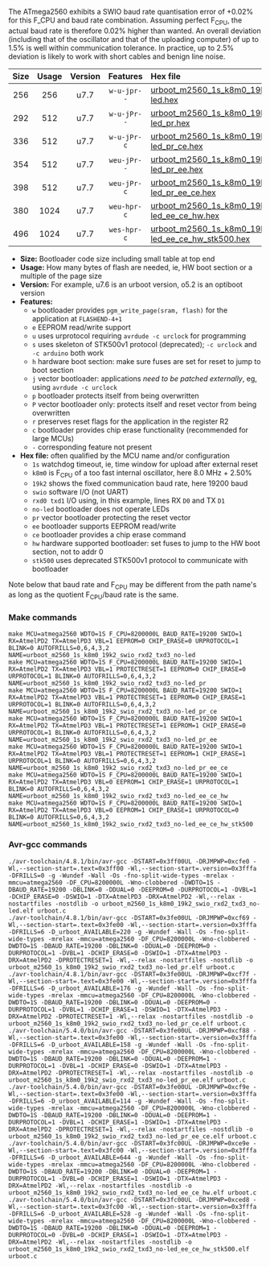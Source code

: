 The ATmega2560 exhibits a SWIO baud rate quantisation error of +0.02% for this F_CPU and baud rate combination. Assuming perfect F<sub>CPU</sub>, the actual baud rate is therefore 0.02% higher than wanted. An overall deviation (including that of the oscillator and that of the uploading computer) of up to 1.5% is well within communication tolerance. In practice, up to 2.5% deviation is likely to work with short cables and benign line noise.

|Size|Usage|Version|Features|Hex file|
|:-:|:-:|:-:|:-:|:--|
|256|256|u7.7|`w-u-jpr--`|[urboot_m2560_1s_k8m0_19k2_swio_rxd2_txd3_no-led.hex](https://raw.githubusercontent.com/stefanrueger/urboot.hex/main/mcus/atmega2560/watchdog_1_s/internal_oscillator_k%2B2.50%25/%2B8m000000_hz/%2B%2B19k2_baud/uart1_rxd2_txd3/no-led/urboot_m2560_1s_k8m0_19k2_swio_rxd2_txd3_no-led.hex)|
|292|512|u7.7|`w-u-jPr--`|[urboot_m2560_1s_k8m0_19k2_swio_rxd2_txd3_no-led_pr.hex](https://raw.githubusercontent.com/stefanrueger/urboot.hex/main/mcus/atmega2560/watchdog_1_s/internal_oscillator_k%2B2.50%25/%2B8m000000_hz/%2B%2B19k2_baud/uart1_rxd2_txd3/no-led/urboot_m2560_1s_k8m0_19k2_swio_rxd2_txd3_no-led_pr.hex)|
|336|512|u7.7|`w-u-jPr-c`|[urboot_m2560_1s_k8m0_19k2_swio_rxd2_txd3_no-led_pr_ce.hex](https://raw.githubusercontent.com/stefanrueger/urboot.hex/main/mcus/atmega2560/watchdog_1_s/internal_oscillator_k%2B2.50%25/%2B8m000000_hz/%2B%2B19k2_baud/uart1_rxd2_txd3/no-led/urboot_m2560_1s_k8m0_19k2_swio_rxd2_txd3_no-led_pr_ce.hex)|
|354|512|u7.7|`weu-jPr--`|[urboot_m2560_1s_k8m0_19k2_swio_rxd2_txd3_no-led_pr_ee.hex](https://raw.githubusercontent.com/stefanrueger/urboot.hex/main/mcus/atmega2560/watchdog_1_s/internal_oscillator_k%2B2.50%25/%2B8m000000_hz/%2B%2B19k2_baud/uart1_rxd2_txd3/no-led/urboot_m2560_1s_k8m0_19k2_swio_rxd2_txd3_no-led_pr_ee.hex)|
|398|512|u7.7|`weu-jPr-c`|[urboot_m2560_1s_k8m0_19k2_swio_rxd2_txd3_no-led_pr_ee_ce.hex](https://raw.githubusercontent.com/stefanrueger/urboot.hex/main/mcus/atmega2560/watchdog_1_s/internal_oscillator_k%2B2.50%25/%2B8m000000_hz/%2B%2B19k2_baud/uart1_rxd2_txd3/no-led/urboot_m2560_1s_k8m0_19k2_swio_rxd2_txd3_no-led_pr_ee_ce.hex)|
|380|1024|u7.7|`weu-hpr-c`|[urboot_m2560_1s_k8m0_19k2_swio_rxd2_txd3_no-led_ee_ce_hw.hex](https://raw.githubusercontent.com/stefanrueger/urboot.hex/main/mcus/atmega2560/watchdog_1_s/internal_oscillator_k%2B2.50%25/%2B8m000000_hz/%2B%2B19k2_baud/uart1_rxd2_txd3/no-led/urboot_m2560_1s_k8m0_19k2_swio_rxd2_txd3_no-led_ee_ce_hw.hex)|
|496|1024|u7.7|`wes-hpr-c`|[urboot_m2560_1s_k8m0_19k2_swio_rxd2_txd3_no-led_ee_ce_hw_stk500.hex](https://raw.githubusercontent.com/stefanrueger/urboot.hex/main/mcus/atmega2560/watchdog_1_s/internal_oscillator_k%2B2.50%25/%2B8m000000_hz/%2B%2B19k2_baud/uart1_rxd2_txd3/no-led/urboot_m2560_1s_k8m0_19k2_swio_rxd2_txd3_no-led_ee_ce_hw_stk500.hex)|

- **Size:** Bootloader code size including small table at top end
- **Usage:** How many bytes of flash are needed, ie, HW boot section or a multiple of the page size
- **Version:** For example, u7.6 is an urboot version, o5.2 is an optiboot version
- **Features:**
  + `w` bootloader provides `pgm_write_page(sram, flash)` for the application at `FLASHEND-4+1`
  + `e` EEPROM read/write support
  + `u` uses urprotocol requiring `avrdude -c urclock` for programming
  + `s` uses skeleton of STK500v1 protocol (deprecated); `-c urclock` and `-c arduino` both work
  + `h` hardware boot section: make sure fuses are set for reset to jump to boot section
  + `j` vector bootloader: applications *need to be patched externally*, eg, using `avrdude -c urclock`
  + `p` bootloader protects itself from being overwritten
  + `P` vector bootloader only: protects itself and reset vector from being overwritten
  + `r` preserves reset flags for the application in the register R2
  + `c` bootloader provides chip erase functionality (recommended for large MCUs)
  + `-` corresponding feature not present
- **Hex file:** often qualified by the MCU name and/or configuration
  + `1s` watchdog timeout, ie, time window for upload after external reset
  + `k8m0` is F<sub>CPU</sub> of a too fast internal oscillator, here 8.0 MHz + 2.50%
  + `19k2` shows the fixed communication baud rate, here 19200 baud
  + `swio` software I/O (not UART)
  + `rxd0 txd1` I/O using, in this example, lines RX `D0` and TX `D1`
  + `no-led` bootloader does not operate LEDs
  + `pr` vector bootloader protecting the reset vector
  + `ee` bootloader supports EEPROM read/write
  + `ce` bootloader provides a chip erase command
  + `hw` hardware supported bootloader: set fuses to jump to the HW boot section, not to addr 0
  + `stk500` uses deprecated STK500v1 protocol to communicate with bootloader


Note below that baud rate and F<sub>CPU</sub> may be different from the path name's as long as the quotient F<sub>CPU</sub>/baud rate is the same.

### Make commands
```
make MCU=atmega2560 WDTO=1S F_CPU=8200000L BAUD_RATE=19200 SWIO=1 RX=AtmelPD2 TX=AtmelPD3 VBL=1 EEPROM=0 CHIP_ERASE=0 URPROTOCOL=1 BLINK=0 AUTOFRILLS=0,6,4,3,2 NAME=urboot_m2560_1s_k8m0_19k2_swio_rxd2_txd3_no-led
make MCU=atmega2560 WDTO=1S F_CPU=8200000L BAUD_RATE=19200 SWIO=1 RX=AtmelPD2 TX=AtmelPD3 VBL=1 PROTECTRESET=1 EEPROM=0 CHIP_ERASE=0 URPROTOCOL=1 BLINK=0 AUTOFRILLS=0,6,4,3,2 NAME=urboot_m2560_1s_k8m0_19k2_swio_rxd2_txd3_no-led_pr
make MCU=atmega2560 WDTO=1S F_CPU=8200000L BAUD_RATE=19200 SWIO=1 RX=AtmelPD2 TX=AtmelPD3 VBL=1 PROTECTRESET=1 EEPROM=0 CHIP_ERASE=1 URPROTOCOL=1 BLINK=0 AUTOFRILLS=0,6,4,3,2 NAME=urboot_m2560_1s_k8m0_19k2_swio_rxd2_txd3_no-led_pr_ce
make MCU=atmega2560 WDTO=1S F_CPU=8200000L BAUD_RATE=19200 SWIO=1 RX=AtmelPD2 TX=AtmelPD3 VBL=1 PROTECTRESET=1 EEPROM=1 CHIP_ERASE=0 URPROTOCOL=1 BLINK=0 AUTOFRILLS=0,6,4,3,2 NAME=urboot_m2560_1s_k8m0_19k2_swio_rxd2_txd3_no-led_pr_ee
make MCU=atmega2560 WDTO=1S F_CPU=8200000L BAUD_RATE=19200 SWIO=1 RX=AtmelPD2 TX=AtmelPD3 VBL=1 PROTECTRESET=1 EEPROM=1 CHIP_ERASE=1 URPROTOCOL=1 BLINK=0 AUTOFRILLS=0,6,4,3,2 NAME=urboot_m2560_1s_k8m0_19k2_swio_rxd2_txd3_no-led_pr_ee_ce
make MCU=atmega2560 WDTO=1S F_CPU=8200000L BAUD_RATE=19200 SWIO=1 RX=AtmelPD2 TX=AtmelPD3 VBL=0 EEPROM=1 CHIP_ERASE=1 URPROTOCOL=1 BLINK=0 AUTOFRILLS=0,6,4,3,2 NAME=urboot_m2560_1s_k8m0_19k2_swio_rxd2_txd3_no-led_ee_ce_hw
make MCU=atmega2560 WDTO=1S F_CPU=8200000L BAUD_RATE=19200 SWIO=1 RX=AtmelPD2 TX=AtmelPD3 VBL=0 EEPROM=1 CHIP_ERASE=1 URPROTOCOL=0 BLINK=0 AUTOFRILLS=0,6,4,3,2 NAME=urboot_m2560_1s_k8m0_19k2_swio_rxd2_txd3_no-led_ee_ce_hw_stk500
```

### Avr-gcc commands
```
./avr-toolchain/4.8.1/bin/avr-gcc -DSTART=0x3ff00UL -DRJMPWP=0xcfe0 -Wl,--section-start=.text=0x3ff00 -Wl,--section-start=.version=0x3fffa -DFRILLS=0 -g -Wundef -Wall -Os -fno-split-wide-types -mrelax -mmcu=atmega2560 -DF_CPU=8200000L -Wno-clobbered -DWDTO=1S -DBAUD_RATE=19200 -DBLINK=0 -DDUAL=0 -DEEPROM=0 -DURPROTOCOL=1 -DVBL=1 -DCHIP_ERASE=0 -DSWIO=1 -DTX=AtmelPD3 -DRX=AtmelPD2 -Wl,--relax -nostartfiles -nostdlib -o urboot_m2560_1s_k8m0_19k2_swio_rxd2_txd3_no-led.elf urboot.c
./avr-toolchain/4.8.1/bin/avr-gcc -DSTART=0x3fe00UL -DRJMPWP=0xcf69 -Wl,--section-start=.text=0x3fe00 -Wl,--section-start=.version=0x3fffa -DFRILLS=6 -D_urboot_AVAILABLE=220 -g -Wundef -Wall -Os -fno-split-wide-types -mrelax -mmcu=atmega2560 -DF_CPU=8200000L -Wno-clobbered -DWDTO=1S -DBAUD_RATE=19200 -DBLINK=0 -DDUAL=0 -DEEPROM=0 -DURPROTOCOL=1 -DVBL=1 -DCHIP_ERASE=0 -DSWIO=1 -DTX=AtmelPD3 -DRX=AtmelPD2 -DPROTECTRESET=1 -Wl,--relax -nostartfiles -nostdlib -o urboot_m2560_1s_k8m0_19k2_swio_rxd2_txd3_no-led_pr.elf urboot.c
./avr-toolchain/4.8.1/bin/avr-gcc -DSTART=0x3fe00UL -DRJMPWP=0xcf7f -Wl,--section-start=.text=0x3fe00 -Wl,--section-start=.version=0x3fffa -DFRILLS=6 -D_urboot_AVAILABLE=176 -g -Wundef -Wall -Os -fno-split-wide-types -mrelax -mmcu=atmega2560 -DF_CPU=8200000L -Wno-clobbered -DWDTO=1S -DBAUD_RATE=19200 -DBLINK=0 -DDUAL=0 -DEEPROM=0 -DURPROTOCOL=1 -DVBL=1 -DCHIP_ERASE=1 -DSWIO=1 -DTX=AtmelPD3 -DRX=AtmelPD2 -DPROTECTRESET=1 -Wl,--relax -nostartfiles -nostdlib -o urboot_m2560_1s_k8m0_19k2_swio_rxd2_txd3_no-led_pr_ce.elf urboot.c
./avr-toolchain/5.4.0/bin/avr-gcc -DSTART=0x3fe00UL -DRJMPWP=0xcf88 -Wl,--section-start=.text=0x3fe00 -Wl,--section-start=.version=0x3fffa -DFRILLS=6 -D_urboot_AVAILABLE=158 -g -Wundef -Wall -Os -fno-split-wide-types -mrelax -mmcu=atmega2560 -DF_CPU=8200000L -Wno-clobbered -DWDTO=1S -DBAUD_RATE=19200 -DBLINK=0 -DDUAL=0 -DEEPROM=1 -DURPROTOCOL=1 -DVBL=1 -DCHIP_ERASE=0 -DSWIO=1 -DTX=AtmelPD3 -DRX=AtmelPD2 -DPROTECTRESET=1 -Wl,--relax -nostartfiles -nostdlib -o urboot_m2560_1s_k8m0_19k2_swio_rxd2_txd3_no-led_pr_ee.elf urboot.c
./avr-toolchain/5.4.0/bin/avr-gcc -DSTART=0x3fe00UL -DRJMPWP=0xcf9e -Wl,--section-start=.text=0x3fe00 -Wl,--section-start=.version=0x3fffa -DFRILLS=6 -D_urboot_AVAILABLE=114 -g -Wundef -Wall -Os -fno-split-wide-types -mrelax -mmcu=atmega2560 -DF_CPU=8200000L -Wno-clobbered -DWDTO=1S -DBAUD_RATE=19200 -DBLINK=0 -DDUAL=0 -DEEPROM=1 -DURPROTOCOL=1 -DVBL=1 -DCHIP_ERASE=1 -DSWIO=1 -DTX=AtmelPD3 -DRX=AtmelPD2 -DPROTECTRESET=1 -Wl,--relax -nostartfiles -nostdlib -o urboot_m2560_1s_k8m0_19k2_swio_rxd2_txd3_no-led_pr_ee_ce.elf urboot.c
./avr-toolchain/5.4.0/bin/avr-gcc -DSTART=0x3fc00UL -DRJMPWP=0xce9e -Wl,--section-start=.text=0x3fc00 -Wl,--section-start=.version=0x3fffa -DFRILLS=6 -D_urboot_AVAILABLE=644 -g -Wundef -Wall -Os -fno-split-wide-types -mrelax -mmcu=atmega2560 -DF_CPU=8200000L -Wno-clobbered -DWDTO=1S -DBAUD_RATE=19200 -DBLINK=0 -DDUAL=0 -DEEPROM=1 -DURPROTOCOL=1 -DVBL=0 -DCHIP_ERASE=1 -DSWIO=1 -DTX=AtmelPD3 -DRX=AtmelPD2 -Wl,--relax -nostartfiles -nostdlib -o urboot_m2560_1s_k8m0_19k2_swio_rxd2_txd3_no-led_ee_ce_hw.elf urboot.c
./avr-toolchain/5.4.0/bin/avr-gcc -DSTART=0x3fc00UL -DRJMPWP=0xced8 -Wl,--section-start=.text=0x3fc00 -Wl,--section-start=.version=0x3fffa -DFRILLS=6 -D_urboot_AVAILABLE=528 -g -Wundef -Wall -Os -fno-split-wide-types -mrelax -mmcu=atmega2560 -DF_CPU=8200000L -Wno-clobbered -DWDTO=1S -DBAUD_RATE=19200 -DBLINK=0 -DDUAL=0 -DEEPROM=1 -DURPROTOCOL=0 -DVBL=0 -DCHIP_ERASE=1 -DSWIO=1 -DTX=AtmelPD3 -DRX=AtmelPD2 -Wl,--relax -nostartfiles -nostdlib -o urboot_m2560_1s_k8m0_19k2_swio_rxd2_txd3_no-led_ee_ce_hw_stk500.elf urboot.c
```

